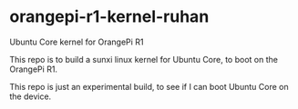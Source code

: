 # orangepi-r1-kernel-ruhan
Ubuntu Core kernel for OrangePi R1

This repo is to build a sunxi linux kernel for Ubuntu Core, to boot on the OrangePi R1.

This repo is just an experimental build, to see if I can boot Ubuntu Core on the device.
